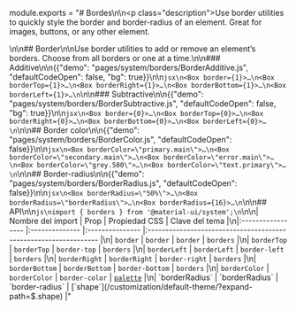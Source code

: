module.exports = "# Bordes\n\n<p class=\"description\">Use border utilities to quickly style the border and border-radius of an element. Great for images, buttons, or any other element.</p>\n\n## Border\n\nUse border utilities to add or remove an element’s borders. Choose from all borders or one at a time.\n\n### Additive\n\n{{\"demo\": \"pages/system/borders/BorderAdditive.js\", \"defaultCodeOpen\": false, \"bg\": true}}\n\n```jsx\n<Box border={1}>…\n<Box borderTop={1}>…\n<Box borderRight={1}>…\n<Box borderBottom={1}>…\n<Box borderLeft={1}>…\n```\n\n### Subtractive\n\n{{\"demo\": \"pages/system/borders/BorderSubtractive.js\", \"defaultCodeOpen\": false, \"bg\": true}}\n\n```jsx\n<Box border={0}>…\n<Box borderTop={0}>…\n<Box borderRight={0}>…\n<Box borderBottom={0}>…\n<Box borderLeft={0}>…\n```\n\n## Border color\n\n{{\"demo\": \"pages/system/borders/BorderColor.js\", \"defaultCodeOpen\": false}}\n\n```jsx\n<Box borderColor=\"primary.main\">…\n<Box borderColor=\"secondary.main\">…\n<Box borderColor=\"error.main\">…\n<Box borderColor=\"grey.500\">…\n<Box borderColor=\"text.primary\">…\n```\n\n## Border-radius\n\n{{\"demo\": \"pages/system/borders/BorderRadius.js\", \"defaultCodeOpen\": false}}\n\n```jsx\n<Box borderRadius=\"50%\">…\n<Box borderRadius=\"borderRadius\">…\n<Box borderRadius={16}>…\n```\n\n## API\n\n```js\nimport { borders } from '@material-ui/system';\n```\n\n| Nombre del import | Prop           | Propiedad CSS   | Clave del tema                                                   |\n|:----------------- |:-------------- |:--------------- |:---------------------------------------------------------------- |\n| `border`          | `border`       | `border`        | `borders`                                                        |\n| `borderTop`       | `borderTop`    | `border-top`    | `borders`                                                        |\n| `borderLeft`      | `borderLeft`   | `border-left`   | `borders`                                                        |\n| `borderRight`     | `borderRight`  | `border-right`  | `borders`                                                        |\n| `borderBottom`    | `borderBottom` | `border-bottom` | `borders`                                                        |\n| `borderColor`     | `borderColor`  | `border-color`  | [`palette`](/customization/default-theme/?expand-path=$.palette) |\n| `borderRadius`    | `borderRadius` | `border-radius` | [`shape`](/customization/default-theme/?expand-path=$.shape)     |"